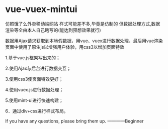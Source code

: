 # vue-vuex-mintui
仿照饿了么外卖移动端网站
样式可能差不多,毕竟是仿制的
但数据处理方式,数据渲染等全由本人自己瞎写的(能达到预想效果就行)

数据用Ajax请求获取到本地假数据，用vue、vuex进行数据处理，最后用vue渲染
页面中使用了原生js以增强用户体验，用css3以增加页面特效


1.基于vue.js框架写出来的；

2.使用Ajax与后台进行数据交互；

3.使用css3使页面特效更好；

4.使用vuex.js进行数据处理；

5.使用mint-ui进行快速构建；

6．通过div+css进行样式布局。


If you have any questions, please bring them up.
                                                    ————Beginner
